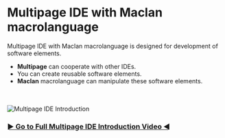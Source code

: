 # Multipage IDE with Maclan macrolanguage
Multipage IDE with Maclan macrolanguage is designed for development of software elements.
- **Multipage** can cooperate with other IDEs.
- You can create reusable software elements.
- **Maclan** macrolanguage can manipulate these software elements.
<br>
<br>
<img src="./assets/multipage_ide_intro.gif" alt="Multipage IDE Introduction"/>
<br>
<h3><a href="https://youtu.be/fw5BaMaMYhI/"> ► Go to Full Multipage IDE Introduction Video ◄ </a></h3>